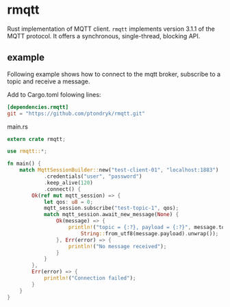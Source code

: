 # rmqtt

Rust implementation of MQTT client. `rmqtt` implements version 3.1.1 of the
MQTT protocol. It offers a synchronous, single-thread, blocking API.

## example

Following example shows how to connect to the mqtt broker,
subscribe to a topic and receive a message.

Add to Cargo.toml folowing lines:
```toml
[dependencies.rmqtt]
git = "https://github.com/ptondryk/rmqtt.git"
```

main.rs
```rust
extern crate rmqtt;

use rmqtt::*;

fn main() {
    match MqttSessionBuilder::new("test-client-01", "localhost:1883")
            .credentials("user", "password")
            .keep_alive(120)
            .connect() {
        Ok(ref mut mqtt_session) => {
            let qos: u8 = 0;
            mqtt_session.subscribe("test-topic-1", qos);
            match mqtt_session.await_new_message(None) {
                Ok(message) => {
                    println!("topic = {:?}, payload = {:?}", message.topic,
                        String::from_utf8(message.payload).unwrap());
                }, Err(error) => {
                    println!("No message received");
                }
            }
        },
        Err(error) => {
            println!("Connection failed");
        }
    }
}
```
